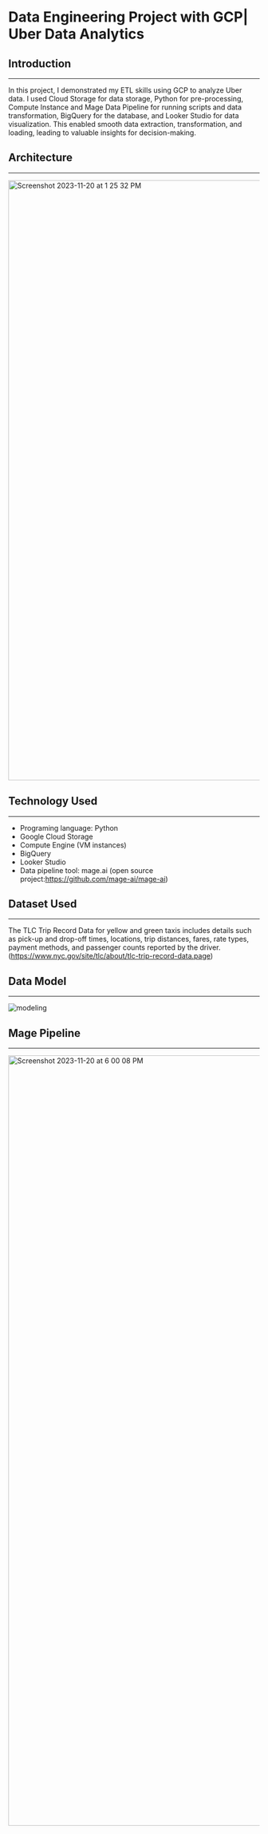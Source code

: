 # Data Engineering Project with GCP| Uber Data Analytics

## Introduction
----------------
In this project, I demonstrated my ETL skills using GCP to analyze Uber data. I used Cloud Storage for data storage, Python for pre-processing, Compute Instance and Mage Data Pipeline for running scripts and data transformation, BigQuery for the database, and Looker Studio for data visualization. This enabled smooth data extraction, transformation, and loading, leading to valuable insights for decision-making.

## Architecture
----------------

<img width="1202" alt="Screenshot 2023-11-20 at 1 25 32 PM" src="https://github.com/kimkukhwa/uber_etl_pipeline_data_engineering_project/assets/64974464/9de19048-f6d9-4075-950e-cf87e808703e">

## Technology Used
------------------
- Programing language: Python
- Google Cloud Storage
- Compute Engine (VM instances)
- BigQuery
- Looker Studio
- Data pipeline tool: mage.ai (open source project:https://github.com/mage-ai/mage-ai)

## Dataset Used
-----------------
The TLC Trip Record Data for yellow and green taxis includes details such as pick-up and drop-off times, locations, trip distances, fares, rate types, payment methods, and passenger counts reported by the driver.
(https://www.nyc.gov/site/tlc/about/tlc-trip-record-data.page)

## Data Model
-----------------
![modeling](https://github.com/kimkukhwa/uber_etl_pipeline_data_engineering_project/assets/64974464/680d2319-3300-4ee2-880c-9aaec715dca0)


## Mage Pipeline
-----------------
<img width="1543" alt="Screenshot 2023-11-20 at 6 00 08 PM" src="https://github.com/kimkukhwa/uber_etl_pipeline_data_engineering_project/assets/64974464/66f8d289-83a5-488b-95f5-3bbc14dc025a">
